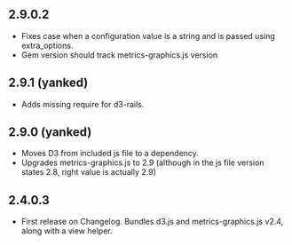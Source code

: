 ## 2.9.0.2

* Fixes case when a configuration value is a string and is passed using extra_options.
* Gem version should track metrics-graphics.js version

## 2.9.1 (yanked)

* Adds missing require for d3-rails.

## 2.9.0 (yanked)

* Moves D3 from included js file to a dependency.
* Upgrades metrics-graphics.js to 2.9 (although in the js file version states 2.8, right value is actually 2.9)

## 2.4.0.3

* First release on Changelog. Bundles d3.js and metrics-graphics.js v2.4, along with a view helper.
